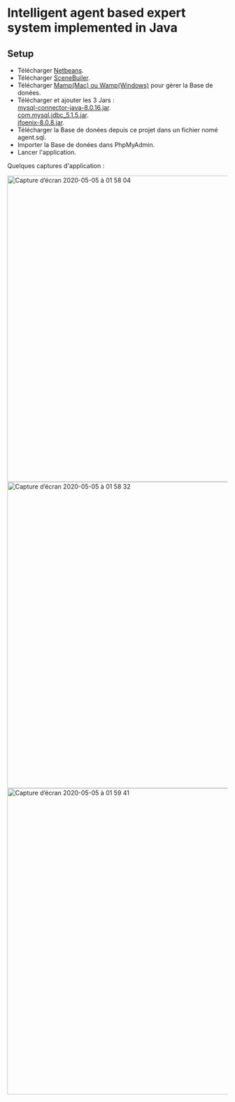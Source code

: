 # Intelligent agent based expert system implemented in Java
## Setup

* Télécharger [Netbeans](https://netbeans.org/downloads/8.2/rc/).    
* Télécharger [SceneBuiler](https://gluonhq.com/products/scene-builder/).    
* Télécharger [Mamp(Mac) ou Wamp(Windows)](https://www.mamp.info/fr/downloads/) pour gèrer la Base de donées.  
* Télécharger et ajouter les 3 Jars :    
[mysql-connector-java-8.0.16.jar](https://www.mysql.com/fr/products/connector/).     
[com.mysql.jdbc_5.1.5.jar](https://www.mysql.com/fr/products/connector/).        
[jfoenix-8.0.8.jar](https://jar-download.com/artifacts/com.jfoenix/jfoenix/8.0.2/source-code).     
* Télécharger la Base de donées depuis ce projet dans un fichier nomé agent.sql.   
* Importer la Base de donées dans PhpMyAdmin. 
* Lancer l'application. 

Quelques captures d'application :

<img width="700" alt="Capture d’écran 2020-05-05 à 01 58 04" src="https://user-images.githubusercontent.com/56236244/81033405-799aae00-8e8b-11ea-82fe-a5f19ad3eb78.png">
<img width="700" alt="Capture d’écran 2020-05-05 à 01 58 32" src="https://user-images.githubusercontent.com/56236244/81033445-9df68a80-8e8b-11ea-87c7-30ea19ae3c0f.png">
<img width="700" alt="Capture d’écran 2020-05-05 à 01 59 41" src="https://user-images.githubusercontent.com/56236244/81033455-a64ec580-8e8b-11ea-8d05-168e01698d62.png">
